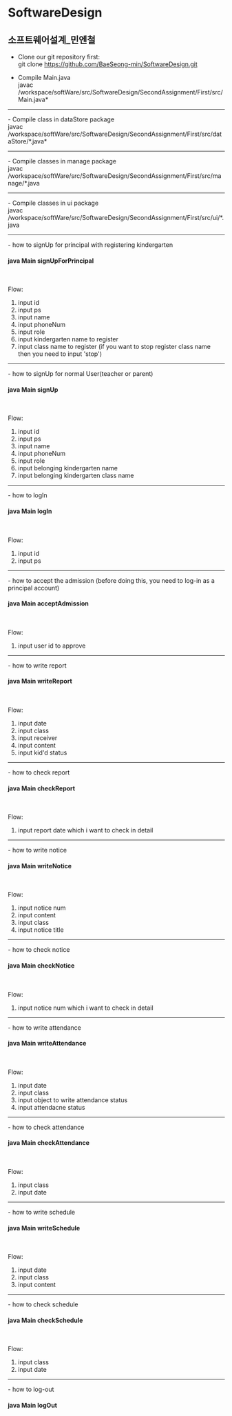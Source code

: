 # SoftwareDesign
<h2>소프트웨어설계_민엔철</h2>

- Clone our git repository first: <br/>
git clone https://github.com/BaeSeong-min/SoftwareDesign.git

- Compile Main.java <br/>
javac /workspace/softWare/src/SoftwareDesign/SecondAssignment/First/src/Main.java*   
      
<hr/>
- Compile class in dataStore package <br/>   
javac /workspace/softWare/src/SoftwareDesign/SecondAssignment/First/src/dataStore/*.java*
 
<hr/>
- Compile classes in manage package <br/>
javac /workspace/softWare/src/SoftwareDesign/SecondAssignment/First/src/manage/*.java

<hr/>
- Compile classes in ui package <br/>
javac /workspace/softWare/src/SoftwareDesign/SecondAssignment/First/src/ui/*.java
  
<hr/>
- how to signUp for principal with registering kindergarten <br/> 
<h4>java Main signUpForPrincipal</h4> <br/>

Flow:
1. input id
2. input ps
3. input name
4. input phoneNum
5. input role
6. input kindergarten name to register
7. input class name to register (if you want to stop register class name then you need to input 'stop')

<hr/>
- how to signUp for normal User(teacher or parent) <br/>
<h4>java Main signUp</h4> <br/>

Flow:
1. input id
2. input ps
3. input name
4. input phoneNum
5. input role
6. input belonging kindergarten name
7. input belonging kindergarten class name

<hr/>
- how to logIn <br/>
<h4>java Main logIn</h4> <br/>

Flow:
1. input id
2. input ps

<hr/>
- how to accept the admission (before doing this, you need to log-in as a principal account) <br/>
<h4>java Main acceptAdmission</h4> <br/>

Flow:
1. input user id to approve

<hr/>
- how to write report <br/>
<h4>java Main writeReport</h4> <br/>

Flow:
1. input date
2. input class
3. input receiver
4. input content
5. input kid'd status

<hr/>
- how to check report <br/>
<h4>java Main checkReport</h4> <br/>

Flow:
1. input report date which i want to check in detail

<hr/>
- how to write notice <br/>
<h4>java Main writeNotice</h4> <br/>

Flow:
1. input notice num
2. input content
3. input class
4. input notice title

<hr/>
- how to check notice <br/>
<h4>java Main checkNotice</h4> <br/>

Flow:
1. input notice num which i want to check in detail

<hr/>
- how to write attendance <br/>
<h4>java Main writeAttendance</h4> <br/>

Flow:
1. input date
2. input class
3. input object to write attendance status
4. input attendacne status

<hr/>
- how to check attendance <br/>
<h4>java Main checkAttendance</h4> <br/>

Flow:
1. input class
2. input date

<hr/>
- how to write schedule <br/>
<h4>java Main writeSchedule</h4> <br/>

Flow:
1. input date
2. input class
3. input content

<hr/>
- how to check schedule <br/>
<h4>java Main checkSchedule</h4> <br/>

Flow:
1. input class
2. input date

<hr/>
- how to log-out <br/>
<h4>java Main logOut</h4> <br/>

